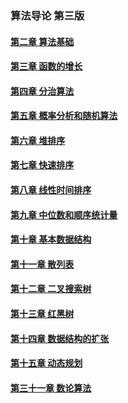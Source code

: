 ### 算法导论 第三版

#### [第二章 算法基础](chapter2/README.md)  

#### [第三章 函数的增长](chapter3/README.md)

#### [第四章 分治算法](chapter4/README.md)

#### [第五章 概率分析和随机算法](chapter5/README.md)

#### [第六章 堆排序](chapter6/README.md)

#### [第七章 快速排序](chapter7/README.md)

#### [第八章 线性时间排序](chapter8/README.md)  

#### [第九章 中位数和顺序统计量](chapter9/README.md)

#### [第十章 基本数据结构](chapter10/README.md)

#### [第十一章 散列表](chapter11/README.md)         

#### [第十二章 二叉搜索树](chapter12/README.md)       

#### [第十三章 红黑树](chapter13/README.md)

#### [第十四章 数据结构的扩张](chapter14/README.md)

#### [第十五章 动态规划](chapter15/README.md)

#### [第三十一章 数论算法](chapter31/README.md)
